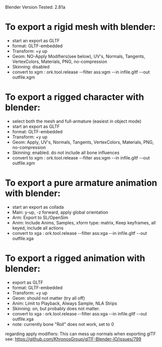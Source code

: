 Blender Version Tested: 2.81a

To export a rigid mesh with blender:
==================================
* start an export as GLTF
* format: GLTF-embedded
* Transform: +y up
* Geom: NO-Apply Modifiers(see below), UV's, Normals, Tangents, VertexColors, Materials, PNG, no-compression
* Skinning: disabled
* convert to xgm : ork.tool.release --filter ass:xgm --in infile.gltf --out outfile.xgm

To export a rigged character with blender:
==================================
* select both the mesh and full-armature (easiest in object mode)
* start an export as GLTF
* format: GLTF-embedded
* Transform: +y up
* Geom: Apply, UV's, Normals, Tangents, VertexColors, Materials, PNG, no-compression
* Skinning: enabled. do not include all bone influences
* convert to xgm : ork.tool.release --filter ass:xgm --in infile.gltf --out outfile.xgm

To export a pure armature animation with blender:
==================================
* start an export as collada
* Main: y-up, -z forward, apply global orientation
* Arm: Export to SL/OpenSim
* Anim: Include Anims, Samples, xform type: matrix, Keep keyframes, all keyed, include all actions
* convert to xga : ork.tool.release --filter ass:xga --in infile.gltf --out outfile.xga

To export a rigged animation with blender:
==================================
* export as GLTF
* format: GLTF-embedded
* Transform: +y up
* Geom: should not matter (try all off)
* Anim: Limit to Playback, Always Sample, NLA Strips
* Skinning: on, but probably does not matter.
* convert to xga : ork.tool.release --filter ass:xga --in infile.gltf --out outfile.xga
* note: currently bone "Roll" does not work, set to 0

regarding apply modifiers:
This can mess up normals when exporting glTF
see: https://github.com/KhronosGroup/glTF-Blender-IO/issues/799
